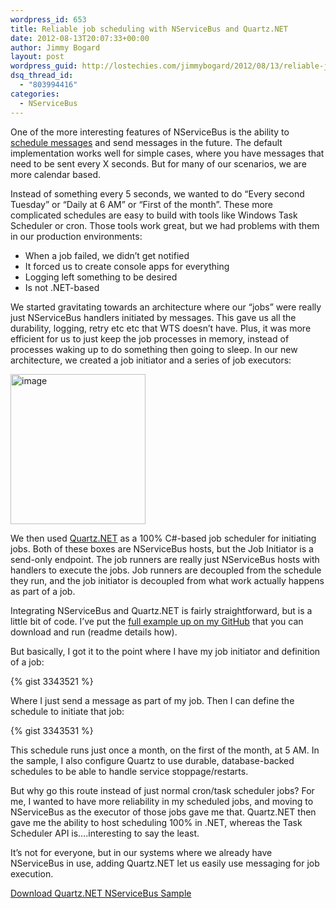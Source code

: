 ```yaml
---
wordpress_id: 653
title: Reliable job scheduling with NServiceBus and Quartz.NET
date: 2012-08-13T20:07:33+00:00
author: Jimmy Bogard
layout: post
wordpress_guid: http://lostechies.com/jimmybogard/2012/08/13/reliable-job-scheduling-with-nservicebus-and-quartz-net/
dsq_thread_id:
  - "803994416"
categories:
  - NServiceBus
---
```

One of the more interesting features of NServiceBus is the ability to [schedule messages](http://nservicebus.com/Scheduling.aspx) and send messages in the future. The default implementation works well for simple cases, where you have messages that need to be sent every X seconds. But for many of our scenarios, we are more calendar based.

Instead of something every 5 seconds, we wanted to do “Every second Tuesday” or “Daily at 6 AM” or “First of the month”. These more complicated schedules are easy to build with tools like Windows Task Scheduler or cron. Those tools work great, but we had problems with them in our production environments:

  * When a job failed, we didn’t get notified
  * It forced us to create console apps for everything
  * Logging left something to be desired
  * Is not .NET-based

We started gravitating towards an architecture where our “jobs” were really just NServiceBus handlers initiated by messages. This gave us all the durability, logging, retry etc etc that WTS doesn’t have. Plus, it was more efficient for us to just keep the job processes in memory, instead of processes waking up to do something then going to sleep. In our new architecture, we created a job initiator and a series of job executors:

[<img style="background-image: none; border-bottom: 0px; border-left: 0px; padding-left: 0px; padding-right: 0px; display: inline; border-top: 0px; border-right: 0px; padding-top: 0px" title="image" border="0" alt="image" src="http://lostechies.com/jimmybogard/files/2012/08/image_thumb.png" width="216" height="240" />](http://lostechies.com/jimmybogard/files/2012/08/image.png)

We then used [Quartz.NET](http://quartznet.sourceforge.net/) as a 100% C#-based job scheduler for initiating jobs. Both of these boxes are NServiceBus hosts, but the Job Initiator is a send-only endpoint. The job runners are really just NServiceBus hosts with handlers to execute the jobs. Job runners are decoupled from the schedule they run, and the job initiator is decoupled from what work actually happens as part of a job.

Integrating NServiceBus and Quartz.NET is fairly straightforward, but is a little bit of code. I’ve put the [full example up on my GitHub](https://github.com/jbogard/QuartzNServiceBusSample) that you can download and run (readme details how).

But basically, I got it to the point where I have my job initiator and definition of a job:

{% gist 3343521 %}

Where I just send a message as part of my job. Then I can define the schedule to initiate that job:

{% gist 3343531 %}

This schedule runs just once a month, on the first of the month, at 5 AM. In the sample, I also configure Quartz to use durable, database-backed schedules to be able to handle service stoppage/restarts.

But why go this route instead of just normal cron/task scheduler jobs? For me, I wanted to have more reliability in my scheduled jobs, and moving to NServiceBus as the executor of those jobs gave me that. Quartz.NET then gave me the ability to host scheduling 100% in .NET, whereas the Task Scheduler API is….interesting to say the least.

It’s not for everyone, but in our systems where we already have NServiceBus in use, adding Quartz.NET let us easily use messaging for job execution.

[Download Quartz.NET NServiceBus Sample](https://github.com/jbogard/QuartzNServiceBusSample/zipball/master)